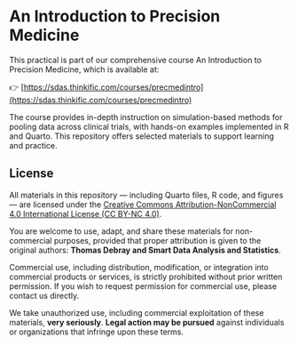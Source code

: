 # An Introduction to Precision Medicine

This practical is part of our comprehensive course An Introduction to Precision Medicine, which is available at:

👉 [https://sdas.thinkific.com/courses/precmedintro](https://sdas.thinkific.com/courses/precmedintro)

The course provides in-depth instruction on simulation-based methods for pooling data across clinical trials, with hands-on examples implemented in R and Quarto. This repository offers selected materials to support learning and practice.

## License

All materials in this repository — including Quarto files, R code, and figures — are licensed under the 
[Creative Commons Attribution-NonCommercial 4.0 International License (CC BY-NC 4.0)](https://creativecommons.org/licenses/by-nc/4.0/).

You are welcome to use, adapt, and share these materials for non-commercial purposes, provided that proper attribution is given to the original authors: **Thomas Debray and Smart Data Analysis and Statistics**.

Commercial use, including distribution, modification, or integration into commercial products or services, is strictly prohibited without prior written permission. If you wish to request permission for commercial use, please contact us directly.

We take unauthorized use, including commercial exploitation of these materials, **very seriously**. **Legal action may be pursued** against individuals or organizations that infringe upon these terms.
